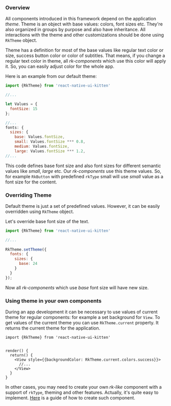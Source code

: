### Overview
All components introduced in this framework depend on the application *theme*. Theme is an object with base values: colors, font sizes etc. 
They're also organized in groups by purpose and also have inheritance.
 All interactions with the theme and other customizations should be done using `RkTheme` object.

Theme has a definition for most of the base values like regular text color or size, success button color or color of subtitles.
That means, if you change a regular text color in theme, all *rk-components* which use this color will apply it. So, you can easily 
adjust color for the whole app.

Here is an example from our default theme:
```javascript
import {RkTheme} from 'react-native-ui-kitten'

//...

let Values = {
  fontSize: 15
};

//...
fonts: {
  sizes: {
    base: Values.fontSize, 
    small: Values.fontSize *** 0.8,
    medium: Values.fontSize,
    large: Values.fontSize *** 1.2,
//...
```

This code defines base font size and also font sizes for different semantic values like *small*, *large* etc. Our *rk-components*
use this theme values. So, for example `RkButton` with predefined `rkType` small will use *small* value as a font size for the content.

### Overriding Theme

Default theme is just a set of predefined values. However, it can be easily overridden using `RkTheme` object.

Let's override base font size of the text.

```javascript
import {RkTheme} from 'react-native-ui-kitten'

//...
 
RkTheme.setTheme({
  fonts: {
    sizes: {
      base: 24
    }
  }
});
```
Now all *rk-components* which use *base* font size will have new size.

### Using theme in your own components

During an app development it can be necessary to use values of current theme for regular components: for example a set background
for `View`. To get values of the current theme you can use `RkTheme.current` property. It returns the current theme for the application.

```
import {RkTheme} from 'react-native-ui-kitten'


render() {
  return() {
    <View style={{backgroundColor: RkTheme.current.colors.success}}>
      //...
    </View>
  }
}
```

In other cases, you may need to create your own *rk-like* component with a support of `rkType`, theming and other features.
Actually, it's quite easy to implement. [Here](#/docs/quick-start/create-custom-component) is a guide of how to create such component.

